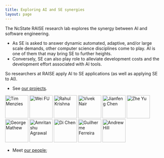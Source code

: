 ```yaml
---
title: Exploring AI and SE synergies 
layout: page
---
```


The NcState RAISE research lab explores the synergy between AI and
software engineering.

+ As SE is asked to answer
  dynamic automated, adaptive, and/or large scale
  demands, other computer science disciplines come to
  play. AI is one of them that may bring SE to further
  heights.
+ Conversely, SE can also play role to
  alleviate development costs and the development
  effort associated with AI tools.

So researchers at RAISE apply AI to SE applications (as well as
applying SE to AI). 

+ See [our projects](projects).

<img src=http://ai4se.net/img/timm.png alt="Tim Menzies" height=75 width=75>
<img src=http://ai4se.net/img/wei.jpg alt="Wei FU" height=75 width=75>
<img src=http://ai4se.net/img/rahlk.jpg alt="Rahul Krishna"height=75 width=75>
<img src=http://ai4se.net/img/vivek.jpg alt="Vivek Nair" height=75 width=75>
<img src=http://ai4se.net/img/chen.jpg alt="Jianfeng Chen" height=75 width=75>
<img src=http://ai4se.net/img/Zhe.jpg alt="Zhe Yu" height=75  width=75>
<img src=https://avatars0.githubusercontent.com/u/5582924?v=3&s=460 alt="George Mathew" width=75>
<img src=http://static.wixstatic.com/media/1bf308_01e141375f454173b368feb66f3ee865.png_srz_p_325_348_75_22_0.50_1.20_0.00_png_srz alt="Amritanshu Agrawal" height=75 width=75>
<img src=http://dichen.me/images/Jack.jpg alt="Di Chen" height=75 width=75>
<img src=http://www4.ncsu.edu/~gferrei/Foto.jpg alt="Guilherme Ferreira" height=75 width=75>
<img src=http://ai4se.net/img/hill.jpg alt="Andrew Hill" height=75 width=75>

+ Meet [our people](people);


